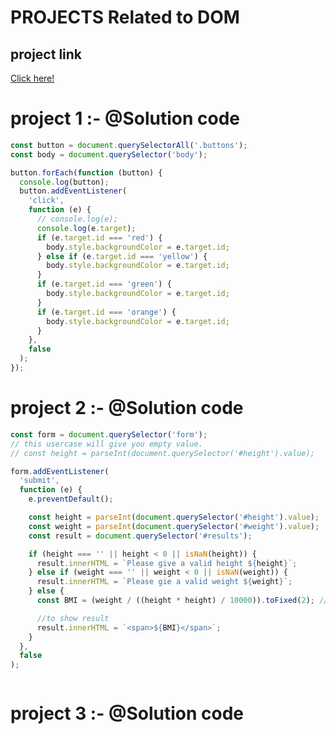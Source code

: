 # PROJECTS Related to DOM

## project link
[Click here!](https://stackblitz.com/edit/web-platform-qacqzs?file=colorchanger%2Findex.html,colorchanger%2Fstyle.css,colorchanger%2Fcolor.js)

# project 1 :- @Solution code

```javascript
const button = document.querySelectorAll('.buttons');
const body = document.querySelector('body');

button.forEach(function (button) {
  console.log(button);
  button.addEventListener(
    'click',
    function (e) {
      // console.log(e);
      console.log(e.target);
      if (e.target.id === 'red') {
        body.style.backgroundColor = e.target.id;
      } else if (e.target.id === 'yellow') {
        body.style.backgroundColor = e.target.id;
      }
      if (e.target.id === 'green') {
        body.style.backgroundColor = e.target.id;
      }
      if (e.target.id === 'orange') {
        body.style.backgroundColor = e.target.id;
      }
    },
    false
  );
});

```
# project 2 :- @Solution code

```javascript
const form = document.querySelector('form');
// this usercase will give you empty value.
// const height = parseInt(document.querySelector('#height').value);

form.addEventListener(
  'submit',
  function (e) {
    e.preventDefault();

    const height = parseInt(document.querySelector('#height').value);
    const weight = parseInt(document.querySelector('#weight').value);
    const result = document.querySelector('#results');

    if (height === '' || height < 0 || isNaN(height)) {
      result.innerHTML = `Please give a valid height ${height}`;
    } else if (weight === '' || weight < 0 || isNaN(weight)) {
      result.innerHTML = `Please gie a valid weight ${weight}`;
    } else {
      const BMI = (weight / ((height * height) / 10000)).toFixed(2); //toFixed is used for (upto what decimal value).

      //to show result
      result.innerHTML = `<span>${BMI}</span>`;
    }
  },
  false
);



```
 # project 3 :- @Solution code

 ```javascript
 
 
 ```


